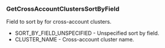 ### GetCrossAccountClustersSortByField
Field to sort by for cross-account clusters.

- SORT_BY_FIELD_UNSPECIFIED - Unspecified sort by field.
- CLUSTER_NAME - Cross-account cluster name.
